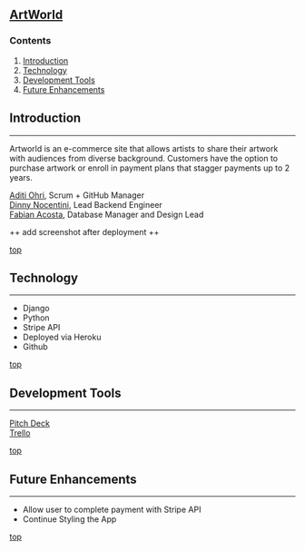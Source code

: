 ## [**ArtWorld**](https://artworld-sei.herokuapp.com/)

### <a name="home"></a> **Contents**
1. [Introduction](#intro)
2. [Technology](#tech)
3. [Development Tools](#dev) 
4. [Future Enhancements](#future)

## <a name="intro"></a> **Introduction**
________________

Artworld is an e-commerce site that allows artists to share their artwork with audiences from diverse background. Customers have the option to purchase artwork or enroll in payment plans that stagger payments up to 2 years.

[Aditi Ohri](https://github.com/aditiohri), Scrum + GitHub Manager<br />
[Dinny Nocentini](https://github.com/dnocentini), Lead Backend Engineer<br />
[Fabian Acosta](https://github.com/acostahf), Database Manager and Design Lead<br />

++ add screenshot after deployment ++

[top](#home)

## <a name="tech"></a> **Technology**
________________

* Django
* Python
* Stripe API
* Deployed via Heroku
* Github

[top](#home)

## <a name="dev"></a> **Development Tools**
________________

[Pitch Deck](https://docs.google.com/presentation/d/1yGy2Mh3n6IhPxFu4XKnnMtPPi4OGFPpf-Z_TMYw6wQY/edit?usp=sharing)<br />
[Trello](https://trello.com/b/cXNCCHB5/pipadf-sei-project3)

[top](#home)

## <a name="future"></a> **Future Enhancements**
________________

* Allow user to complete payment with Stripe API
* Continue Styling the App

[top](#home)